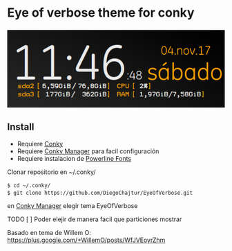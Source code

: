 # Eye of verbose theme for conky

### 
![Alt text](EyeOfVerbose.png?raw=true "preview")

## Install
 - Requiere [Conky](https://github.com/brndnmtthws/conky)
 - Requiere [Conky Manager](http://www.teejeetech.in/p/conky-manager.html) para facil configuración
 - Requiere instalacion de [Powerline Fonts](https://github.com/powerline/fonts)

 Clonar repositorio en ~/.conky/
```bash
$ cd ~/.conky/
$ git clone https://github.com/DiegoChajtur/EyeOfVerbose.git
```
en [Conky Manager](http://www.teejeetech.in/p/conky-manager.html) elegir tema EyeOfVerbose


TODO
[ ] Poder elejir de manera facil que particiones mostrar

Basado en tema de Willem O: https://plus.google.com/+WillemO/posts/WfJVEoyrZhm